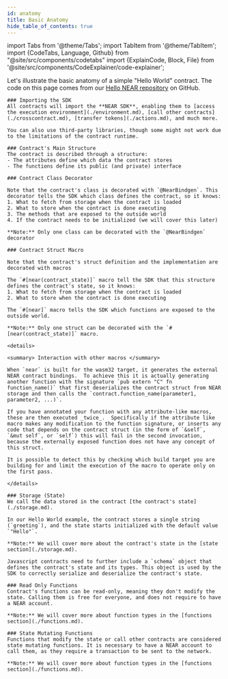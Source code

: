 ```yaml
---
id: anatomy
title: Basic Anatomy
hide_table_of_contents: true
---
```

import Tabs from '@theme/Tabs';
import TabItem from '@theme/TabItem';
import {CodeTabs, Language, Github} from "@site/src/components/codetabs"
import {ExplainCode, Block, File} from '@site/src/components/CodeExplainer/code-explainer';

Let's illustrate the basic anatomy of a simple "Hello World" contract. The code on this page comes from our [Hello NEAR repository](https://github.com/near-examples/hello-near-examples) on GitHub.

<ExplainCode languages="js,rust" >

<Block highlights='{"js": "1", "rust": "1"}' fname="hello-near">

    ### Importing the SDK
    All contracts will import the **NEAR SDK**, enabling them to [access the execution environment](./environment.md), [call other contracts](./crosscontract.md), [transfer tokens](./actions.md), and much more.

    You can also use third-party libraries, though some might not work due to the limitations of the contract runtime.

</Block>

<Block highlights='{"js": "4-17", "rust":"5-7,20-31"}' fname="hello-near">

    ### Contract's Main Structure
    The contract is described through a structure:
    - The attributes define which data the contract stores
    - The functions define its public (and private) interface

</Block>

<Block highlights='{"js": "3"}' fname="hello-near">

    ### Contract Class Decorator
    
    Note that the contract's class is decorated with `@NearBindgen`. This decorator tells the SDK which class defines the contract, so it knows:
    1. What to fetch from storage when the contract is loaded
    2. What to store when the contract is done executing
    3. The methods that are exposed to the outside world
    4. If the contract needs to be initialized (we will cover this later)

    **Note:** Only one class can be decorated with the `@NearBindgen` decorator

</Block>

<Block highlights='{"rust": "4,19"}' fname="hello-near">

    ### Contract Struct Macro
    
    Note that the contract's struct definition and the implementation are decorated with macros
    
    The `#[near(contract_state)]` macro tell the SDK that this structure defines the contract's state, so it knows:
    1. What to fetch from storage when the contract is loaded
    2. What to store when the contract is done executing

    The `#[near]` macro tells the SDK which functions are exposed to the outside world.

    **Note:** Only one struct can be decorated with the `#[near(contract_state)]` macro.

</Block>

<Block highlights='{"rust": "4,19"}' fname="hello-near" type='info'>

    <details>

    <summary> Interaction with other macros </summary>

    When `near` is built for the wasm32 target, it generates the external NEAR contract bindings.  To achieve this it is actually generating another function with the signature `pub extern "C" fn function_name()` that first deserializes the contract struct from NEAR storage and then calls the `contract.function_name(parameter1, parameter2, ...)`.

    If you have annotated your function with any attribute-like macros, these are then executed _twice_.  Specifically if the attribute like macro makes any modification to the function signature, or inserts any code that depends on the contract struct (in the form of `&self`, `&mut self`, or `self`) this will fail in the second invocation, because the externally exposed function does not have any concept of this struct.

    It is possible to detect this by checking which build target you are building for and limit the execution of the macro to operate only on the first pass.

    </details>

</Block>

<Block highlights='{"js": "5", "rust": "6,10-16"}' fname="hello-near">

    ### Storage (State)
    We call the data stored in the contract [the contract's state](./storage.md).
    
    In our Hello World example, the contract stores a single string (`greeting`), and the state starts initialized with the default value `"Hello"`.

    **Note:** We will cover more about the contract's state in the [state section](./storage.md).

</Block>

<Block highlights='{"js": "7-9"}' fname="hello-near">

    Javascript contracts need to further include a `schema` object that defines the contract's state and its types. This object is used by the SDK to correctly serialize and deserialize the contract's state.

</Block>

<Block highlights='{"js": "12-14", "rust": "22-24"}' fname="hello-near">

    ### Read Only Functions
    Contract's functions can be read-only, meaning they don't modify the state. Calling them is free for everyone, and does not require to have a NEAR account.

    **Note:** We will cover more about function types in the [functions section](./functions.md).

</Block>

<Block highlights='{"js": "17-20", "rust": "27-30"}' fname="hello-near">

    ### State Mutating Functions
    Functions that modify the state or call other contracts are considered state mutating functions. It is necessary to have a NEAR account to call them, as they require a transaction to be sent to the network.

    **Note:** We will cover more about function types in the [functions section](./functions.md).

</Block>

<File language="js" fname="hello-near"
    url="https://github.com/near-examples/hello-near-examples/blob/main/contract-ts/src/contract.ts"
    start="2" end="32" />

<File language="rust" fname="hello-near"
    url="https://github.com/near-examples/hello-near-examples/blob/main/contract-rs/src/lib.rs"
    start="2" end="32" />

</ExplainCode>

